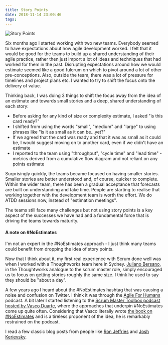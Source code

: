 ```yaml
---
title: Story Points
date: 2018-11-14 23:00:46
tags:
---
```


![Story Points](/images/story-points-v4.jpg)

Six months ago I started working with two new teams. Everybody seemed to have expectations about how agile development worked. I felt that it would be good for the teams to build up a shared understanding of their agile practice, rather then just import a lot of ideas and techniques that had worked for them in the past. Disrupting expectations around how we would estimate seemed like a good fulcrum on which to pivot around a lot of other pre-conceptions. Also, outside the team, there was a lot of pressure for timelines and project plans etc. I wanted to try to shift the focus onto the delivery of value.

Thinking back, I was doing 3 things to shift the focus away from the idea of an estimate and towards small stories and a deep, shared understanding of each story:

- Before asking for any kind of size or complexity estimate, I asked "is this card ready?"
- I shifted from using the words "small", "medium" and "large" to using phrases like "is it as small as it can be...yet?"
- If we agreed that the card was ready and that it was as small as it could be, I would suggest moving on to another card, even if we didn't have an estimate
- I reported to the team using "throughput", "cycle time" and "lead time" - metrics derived from a cumulative flow diagram and not reliant on any points estimate

Surprisingly quickly, the teams became focused on having smaller stories. Smaller stories are better understood and, of course, quicker to complete. Within the wider team, there has been a gradual acceptance that forecasts are built on understanding and take time. People are starting to realise that working together with the development team is worth the effort. We do ATDD sessions now, instead of "estimation meetings".

The teams still face many challenges but not using story points is a key aspect of the successes we have had and a fundamental force that is driving the teams towards maturity.

#### A note on #NoEstimates

I'm not an expert in the #NoEstimates approach - I just think many teams could benefit from dropping the idea of story points.

Now that I think about it, my first real experience with Scrum done well was when I worked with a Thoughtworks team here in Sydney. [Juliano Bersano](https://www.thoughtworks.com/insights/blog/using-points-not-point), in the Thoughtworks analogue to the scrum master role, simply encouraged us to focus on getting stories roughly the same size. I think he used to say they should be "about a day".

A few years ago I heard about the #NoEstimates hashtag that was causing a noise and confusion on Twitter. I think it was through the [Agile For Humans](https://ryanripley.com/agile-for-humans/) podcast. A bit later I started listening to the [Scrum Master Toolbox podcast hosted by Vasco Duarte](https://scrum-master-toolbox.org/), where the approaches that underpin #NoEstimates come up quite often. Considering that Vasco literally wrote [the book on #NoEstimates](https://www.goodreads.com/book/show/30650836-noestimates) and is a tireless proponent of the idea, he is remarkably restrained on the podcast.

I read a few classic blog posts from people like [Ron Jeffries](https://ronjeffries.com/xprog/articles/the-noestimates-movement/) and [Josh Kerievsky](https://www.industriallogic.com/blog/stop-using-story-points/).

